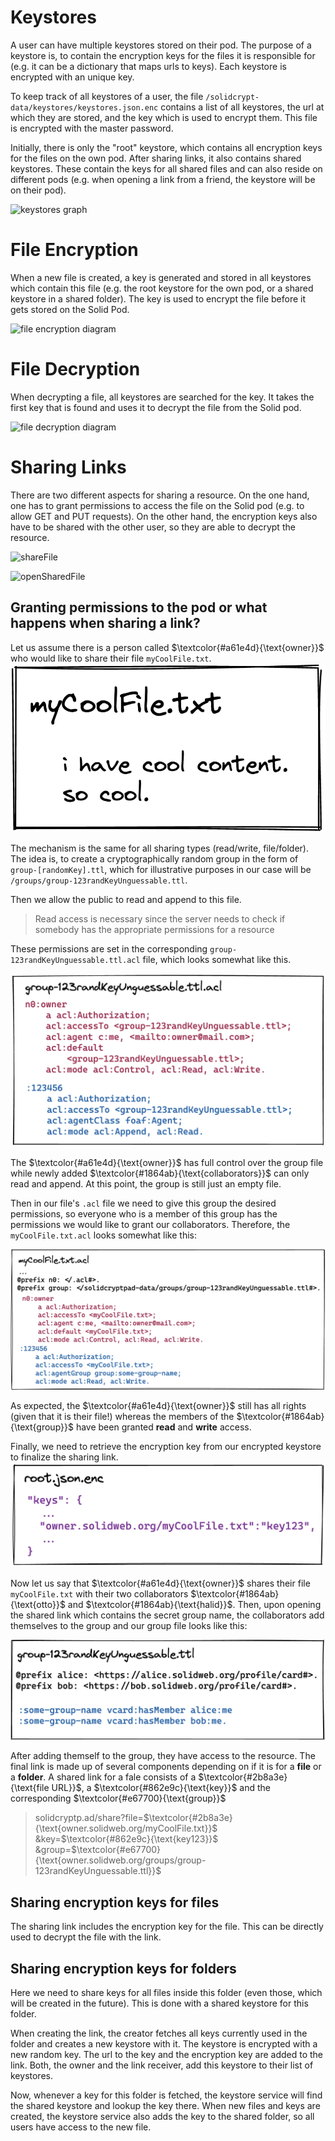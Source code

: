 # Keystores

A user can have multiple keystores stored on their pod. The purpose of a keystore is, to contain the encryption keys for the files it is responsible for (e.g. it can be a dictionary that maps urls to keys). Each keystore is encrypted with an unique key.

To keep track of all keystores of a user, the file `/solidcrypt-data/keystores/keystores.json.enc` contains a list of all keystores, the url at which they are stored, and the key which is used to encrypt them. This file is encrypted with the master password.

Initially, there is only the "root" keystore, which contains all encryption keys for the files on the own pod. After sharing links, it also contains shared keystores. These contain the keys for all shared files and can also reside on different pods (e.g. when opening a link from a friend, the keystore will be on their pod).

![keystores graph](https://www.plantuml.com/plantuml/png/fPCnQyCm48Lt_Og7zmnjjmnTIhEqfO7GAMHGVMSYAgHmfoI4al_UAX9rgC4GF1byxttt_0wR48dHhA9tz2IdNLfQQl1jWFKNdpH5OIZBmRMymMpsY7NdF8D3cyKkXduwnqxYmH4ZEz55mLwy6enuBiJdCc32ubUdcLIrvcmCsMG_hJAQXJWEf5Z66h7rSK_z-vSQMCiKMA-sLZ8sUcB1myO0PpCq_WkGxLbvlRrMDDZTMuVRNvqcs41NNrwgYLr-5dNjO5Zs71sdTjihRuU-7qCElBdLMOkhTKombzxl9XFk9nC6jn-vkJ5Lyw4ipULVUBEQMB2qgiSeD78quWiNVpFlD1Ng3m00)

# File Encryption

When a new file is created, a key is generated and stored in all keystores which contain this file (e.g. the root keystore for the own pod, or a shared keystore in a shared folder). The key is used to encrypt the file before it gets stored on the Solid Pod.

![file encryption diagram](https://www.plantuml.com/plantuml/png/XP71Rk8m48RlynIZx6LNYEsTGuLQjPUs4XBg0mps0ACwjcLF2Bnz7O98IMavGAIP___yMPvdfQHDxK157UEpbBydRz8XgWGFG4P3mlVC2M0LzbWjWnDd7xl0Wco5VrvbizK7rp34WX8ZaRmUGGDdoMadvZ9HlV1XKdvPG-9Je4BAE9gDiUSvUuj52S2Iqeeouo9O0EXaSNf_NG4d4vnXfXqZxwcEZl_hNW6kXWjbRDFtDwnt9Z4fumSVS1tI1MtSAPYYTgwMJhz79rdnho6pPViF4ckJF7AlmVQSozU8tJLx97lbX6-Kky-2Scv3ij-mTR-Ff_rDoHpPo5hCO7jR5234u_NG1yLrQBo5dmwQOHCjAG_yLdIBdjjk0i1TztHI6VpoH6KnmAS5t2PH7lGkteQCoewKlxOwz4ZlDcXU19lQVG80)

# File Decryption

When decrypting a file, all keystores are searched for the key. It takes the first key that is found and uses it to decrypt the file from the Solid pod.

![file decryption diagram](https://www.plantuml.com/plantuml/png/XP3VQkim38VlzHGYv-QCiZt0BaRPdzriWqBP0wYsqfevTf2LhNtx9KtCC4dfHKWY_VJfG-ka9Der7jIfPtnrdl6PZPnQTJ40aD4e-9bO07RnYDKsUkVjqn3OaAtmtxlR7_JHTmmjYJhZMWfw1hs4pDcoV3jJ9getFgtw9saKdW8LKiAoDiVcEWUBlHA09QKT9SPDj00moEBjmx82hbPuZy9aaO_Kj9xlzAW0Y-5CAMPhLdCeXgT8dkWjBYM5jPE0F2vYUwOlLoyhbGVAMdjM_E8Jrb6AbJay4ympKn-zIuh_3Pa3svkvKywb9U9myX79GLdmWzBmsb1AFr7i3DkC_NRgNvLCBHjNE_DdUrqqT_f_oDyc1kMW6ElYHciEjclyBm00)

# Sharing Links

There are two different aspects for sharing a resource. On the one hand, one has to grant permissions to access the file on the Solid pod (e.g. to allow GET and PUT requests). On the other hand, the encryption keys also have to be shared with the other user, so they are able to decrypt the resource.

![shareFile](https://www.plantuml.com/plantuml/png/RP11IyGm48Nl-HN32buM1VNcGHO5FRZWGdz1J6RROTEaJ2QxstzlKeXLsXuAUI_lcpVPHT4igNTAI1p2E-LVqsactogbZGI6huj7LkexN67J14VEll4uo47R3TpigUtarILKGmQHeK5xWJtvKw5WWtmcyz_yn75DFY3t52C5l-P-S4X3DT1Ro7LK_gPoSFUo60dRBJn3B0eSyrRtSXMb5hToilQfcHO5JZZ2CV2SP9J4lkZhaDflnXX6BGYilGqzjCMlbEdmyFYqYbe-HEb4P_oDWJO6OmG9Sx-ATXa85v9kMk7spwWTUfjwzmC0)

![openSharedFile](https://www.plantuml.com/plantuml/png/VP31JiCm38RlVWfhIDn00cuSqCIaNU0mgU81GkDsrjmuSjonlZsX7DYgYTmY-_l_BraN3-RZ8E3iGlXHEFLOzi4eOiT2A9mE0A5rDTmQKue0dth2LQF24ZSsPT-5kCART-xt_YeZGGxct78EoR7voThea3LHyelHbeKQiYEtbyWRJSNLhivsHaUchx_0AeJL1-hvrSExbqKfFkE19hp5tdJC3uzF08k5Yfp9rFqG8mvJ8UdGzJzkALlP-JetTchp9zxxoQ-noyTKE7B94gOpR4qfZeDy0m00)

## Granting permissions to the pod or what happens when sharing a link?

Let us assume there is a person called $`\textcolor{#a61e4d}{\text{owner}}`$ who would like to share their file `myCoolFile.txt`.
![myCoolFile.txt](./images/myCoolFile.png)

The mechanism is the same for all sharing types (read/write, file/folder). The idea is, to create a cryptographically random group in the form of `group-[randomKey].ttl`, which for illustrative purposes in our case will be `/groups/group-123randKeyUnguessable.ttl`.

Then we allow the public to read and append to this file.

> Read access is necessary since the server needs to check if somebody has the appropriate permissions for a resource

These permissions are set in the corresponding `group-123randKeyUnguessable.ttl.acl` file, which looks somewhat like this.

![group.ttl.acl](./images/groupAcl.png)

The $`\textcolor{#a61e4d}{\text{owner}}`$ has full control over the group file while newly added $`\textcolor{#1864ab}{\text{collaborators}}`$ can only read and append. At this point, the group is still just an empty file.

Then in our file's `.acl` file we need to give this group the desired permissions, so everyone who is a member of this group has the permissions we would like to grant our collaborators. Therefore, the `myCoolFile.txt.acl` looks somewhat like this:

![file.txt.acl](./images/myCoolFileAcl.png)

As expected, the $`\textcolor{#a61e4d}{\text{owner}}`$ still has all rights (given that it is their file!) whereas the members of the $`\textcolor{#1864ab}{\text{group}}`$ have been granted **read** and **write** access.

Finally, we need to retrieve the encryption key from our encrypted keystore to finalize the sharing link.
![keystore](./images/keystoreRoot.png)

Now let us say that $`\textcolor{#a61e4d}{\text{owner}}`$ shares their file `myCoolFile.txt` with their two collaborators $`\textcolor{#1864ab}{\text{otto}}`$ and $`\textcolor{#1864ab}{\text{halid}}`$. Then, upon opening the shared link which contains the secret group name, the collaborators add themselves to the group and our group file looks like this:

![group.ttl](./images/group.png)

After adding themself to the group, they have access to the resource. The final link is made up of several components depending on if it is for a **file** or a **folder**. A shared link for a fale consists of a $`\textcolor{#2b8a3e}{\text{file URL}}`$, a $`\textcolor{#862e9c}{\text{key}}`$ and the corresponding $`\textcolor{#e67700}{\text{group}}`$

> solidcryptp.ad/share?file=$`\textcolor{#2b8a3e}{\text{owner.solidweb.org/myCoolFile.txt}}`$
> &key=$`\textcolor{#862e9c}{\text{key123}}`$
> &group=$`\textcolor{#e67700}{\text{owner.solidweb.org/groups/group-123randKeyUnguessable.ttl}}`$

## Sharing encryption keys for files

The sharing link includes the encryption key for the file. This can be directly used to decrypt the file with the link.

## Sharing encryption keys for folders

Here we need to share keys for all files inside this folder (even those, which will be created in the future). This is done with a shared keystore for this folder.

When creating the link, the creator fetches all keys currently used in the folder and creates a new keystore with it. The keystore is encrypted with a new random key. The url to the key and the encryption key are added to the link. Both, the owner and the link receiver, add this keystore to their list of keystores.

Now, whenever a key for this folder is fetched, the keystore service will find the shared keystore and lookup the key there. When new files and keys are created, the keystore service also adds the key to the shared folder, so all users have access to the new file.
